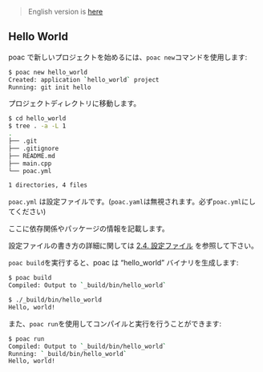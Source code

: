 > English version is [here](https://doc.poac.pm/en/getting-started/hello-world.html)

## Hello World

poac で新しいプロジェクトを始めるには、`poac new`コマンドを使用します:
```bash
$ poac new hello_world
Created: application `hello_world` project
Running: git init hello
```

プロジェクトディレクトリに移動します。
```bash
$ cd hello_world
$ tree . -a -L 1
.
├── .git
├── .gitignore
├── README.md
├── main.cpp
└── poac.yml

1 directories, 4 files
```

`poac.yml` は設定ファイルです。(`poac.yaml`は無視されます。必ず`poac.yml`にしてください)


ここに依存関係やパッケージの情報を記載します。

設定ファイルの書き方の詳細に関しては [2.4. 設定ファイル](../guide/config-file.md) を参照して下さい。


`poac build`を実行すると、poac は “hello_world” バイナリを生成します:
```bash
$ poac build
Compiled: Output to `_build/bin/hello_world`

$ ./_build/bin/hello_world
Hello, world!
```

また、`poac run`を使用してコンパイルと実行を行うことができます:
```bash
$ poac run
Compiled: Output to `_build/bin/hello_world`
Running: `_build/bin/hello_world`
Hello, world!
```

